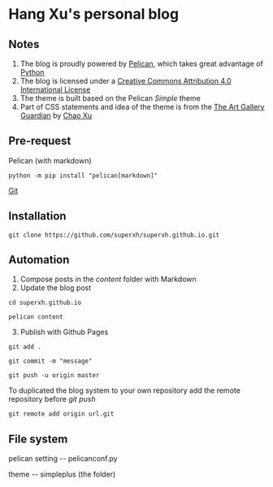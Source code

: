 # Hang Xu's personal blog
## Notes

1. The blog is proudly powered by [Pelican](https://getpelican.com/), which takes great advantage of [Python](https://www.python.org/)
2. The blog is licensed under a [Creative Commons Attribution 4.0 International License](http://creativecommons.org/licenses/by/4.0/) 
3. The theme is built based on the Pelican *Simple* theme
4. Part of CSS statements and idea of the theme is from the [The Art Gallery Guardian](https://chaoxuprime.com/blog.html) by [Chao Xu](https://chaoxuprime.com/)

## Pre-request

Pelican (with markdown) 
```
python -m pip install "pelican[markdown]"
```
[Git](https://git-scm.com/)

## Installation

```
git clone https://github.com/superxh/superxh.github.io.git
```

## Automation

1. Compose posts in the *content* folder with Markdown
2. Update the blog post

```
cd superxh.github.io
```

```
pelican content
```

3. Publish with Github Pages

```
git add .
```

```
git commit -m "message"
```

```
git push -u origin master
```

To duplicated the blog system to your own repository add the remote repository before *git push*

```
git remote add origin url.git
```

## File system

pelican setting -- pelicanconf.py

theme -- simpleplus (the folder)